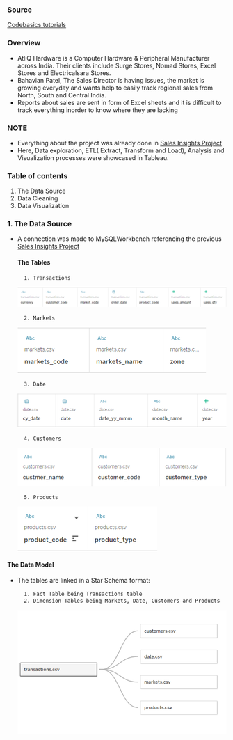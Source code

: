 
### Source

[Codebasics tutorials](https://www.youtube.com/watch?v=hhZ62IlTxYs&list=PLeo1K3hjS3utcb9nKtanhcn8jd2E0Hp9b) 

###  Overview

- AtliQ Hardware is a Computer Hardware & Peripheral Manufacturer across India. Their clients include Surge Stores, Nomad Stores, Excel Stores and Electricalsara Stores. 
- Bahavian Patel, The Sales Director is having issues, the market is growing everyday and wants help to easily track regional sales from North, South and Central India.
- Reports about sales are sent in form of Excel sheets and it is difficult to track everything inorder to know where they are lacking 

### NOTE

- Everything about the project was already done in [Sales Insights Project](https://github.com/M-Gwaza/Sales-insights-projects/edit/main/README.md)
- Here, Data exploration, ETL( Extract, Transform and Load), Analysis and Visualization processes were showcased in Tableau.


### Table of contents

1. The Data Source
2. Data Cleaning
3. Data Visualization

### 1. The Data Source

- A connection was made to MySQLWorkbench referencing the previous [Sales Insights Project](https://github.com/M-Gwaza/Sales-insights-projects/edit/main/README.md)

  #### The Tables

        1. Transactions
     
    ![alt text](https://github.com/M-Gwaza/Sales-insights-projects/blob/main/Tableau/Screenshots/transactions.png)
     
        2. Markets
 
    ![alt text](https://github.com/M-Gwaza/Sales-insights-projects/blob/main/Tableau/Screenshots/markets.png) 
 
        3. Date

    ![alt text](https://github.com/M-Gwaza/Sales-insights-projects/blob/main/Tableau/Screenshots/date.png)

        4. Customers
 
    ![alt text](https://github.com/M-Gwaza/Sales-insights-projects/blob/main/Tableau/Screenshots/customers.png)
 
        5. Products
 
    ![alt text](https://github.com/M-Gwaza/Sales-insights-projects/blob/main/Tableau/Screenshots/products.png)
    
#### The Data Model
- The tables are linked in a Star Schema format:

        1. Fact Table being Transactions table
        2. Dimension Tables being Markets, Date, Customers and Products
  
  ![alt text](https://github.com/M-Gwaza/Sales-insights-projects/blob/main/Tableau/Screenshots/Star%20schema.png)
